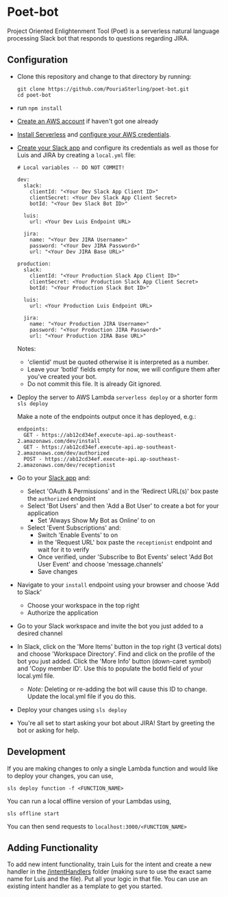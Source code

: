 # Poet-bot


Project Oriented Enlightenment Tool (Poet) is a serverless natural language processing Slack bot that responds to questions regarding JIRA.

## Configuration

* Clone this repository and change to that directory by running:

    ```
    git clone https://github.com/PouriaSterling/poet-bot.git
    cd poet-bot
    ```

* run `npm install`
* [Create an AWS account](https://aws.amazon.com/free/) if haven't got one already
* [Install Serverless](https://serverless.com/framework/docs/providers/aws/guide/installation/) and [configure your AWS credentials](https://www.youtube.com/watch?v=mRkUnA3mEt4).
* [Create your Slack app](https://api.slack.com/slack-apps#create-app) and configure its credentials as well as those for Luis and JIRA by creating a `local.yml` file:

	```
	# Local variables -- DO NOT COMMIT!

	dev:
	  slack:
	    clientId: "<Your Dev Slack App Client ID>"
	    clientSecret: <Your Dev Slack App Client Secret>
	    botId: "<Your Dev Slack Bot ID>"

      luis:
        url: <Your Dev Luis Endpoint URL>

      jira:
        name: "<Your Dev JIRA Username>"
        password: "<Your Dev JIRA Password>"
        url: "<Your Dev JIRA Base URL>"

	production:
	  slack:
	    clientId: "<Your Production Slack App Client ID>"
	    clientSecret: <Your Production Slack App Client Secret>
	    botId: "<Your Production Slack Bot ID>"

	  luis:
        url: <Your Production Luis Endpoint URL>

      jira:
        name: "<Your Production JIRA Username>"
        password: "<Your Production JIRA Password>"
        url: "<Your Production JIRA Base URL>"
	```

  Notes:
  * 'clientid' must be quoted otherwise it is interpreted as a number.
  * Leave your 'botId' fields empty for now, we will configure them after you've created your bot.
  * Do not commit this file. It is already Git ignored.

* Deploy the server to AWS Lambda `serverless deploy` or a shorter form `sls deploy`

  Make a note of the endpoints output once it has deployed, e.g.:

	```
	endpoints:
	  GET - https://ab12cd34ef.execute-api.ap-southeast-2.amazonaws.com/dev/install
	  GET - https://ab12cd34ef.execute-api.ap-southeast-2.amazonaws.com/dev/authorized
	  POST - https://ab12cd34ef.execute-api.ap-southeast-2.amazonaws.com/dev/receptionist
	```

* Go to your [Slack app](https://api.slack.com/apps) and:
  * Select 'OAuth & Permissions' and in the 'Redirect URL(s)' box paste the `authorized` endpoint
  * Select 'Bot Users' and then 'Add a Bot User' to create a bot for your application
    * Set 'Always Show My Bot as Online' to on
  * Select 'Event Subscriptions' and:
    * Switch 'Enable Events' to on
    * in the 'Request URL' box paste the `receptionist` endpoint and wait for it to verify
    * Once verified, under 'Subscribe to Bot Events' select 'Add Bot User Event' and choose 'message.channels'
    * Save changes

* Navigate to your `install` endpoint using your browser and choose 'Add to Slack'
  * Choose your workspace in the top right
  * Authorize the application

* Go to your Slack workspace and invite the bot you just added to a desired channel

* In Slack, click on the 'More Items' button in the top right (3 vertical dots) and choose 'Workspace Directory'. Find and click on the profile of the bot you just added. Click the 'More Info' button (down-caret symbol) and 'Copy member ID'. Use this to populate the botId field of your local.yml file.
  * *Note:* Deleting or re-adding the bot will cause this ID to change. Update the local.yml file if you do this.

* Deploy your changes using `sls deploy`

* You're all set to start asking your bot about JIRA! Start by greeting the bot or asking for help.


## Development

If you are making changes to only a single Lambda function and would like to deploy your changes, you can use,

```
sls deploy function -f <FUNCTION_NAME>
```

You can run a local offline version of your Lambdas using,

```
sls offline start
```

You can then send requests to `localhost:3000/<FUNCTION_NAME>`

## Adding Functionality

To add new intent functionality, train Luis for the intent and create a new handler in the [/intentHandlers](https://github.com/PouriaSterling/poet-bot/tree/master/src/intentHandlers) folder (making sure to use the exact same name for Luis and the file). Put all your logic in that file. You can use an existing intent handler as a template to get you started.